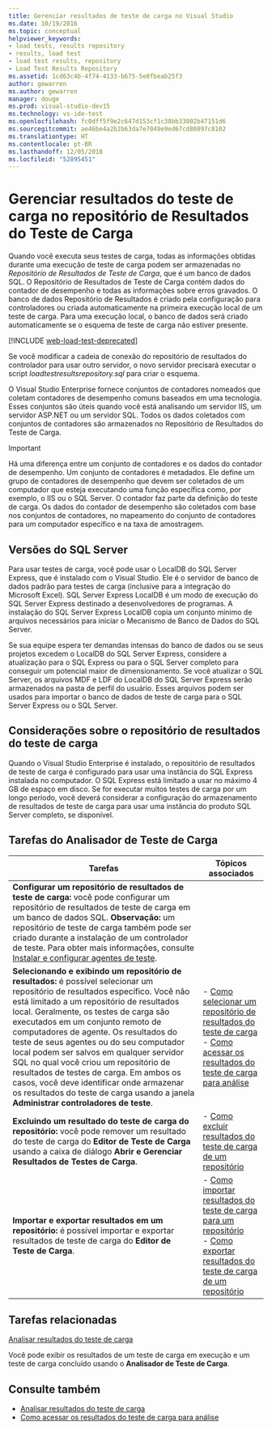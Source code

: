```yaml
---
title: Gerenciar resultados de teste de carga no Visual Studio
ms.date: 10/19/2016
ms.topic: conceptual
helpviewer_keywords:
- load tests, results repository
- results, load test
- load test results, repository
- Load Test Results Repository
ms.assetid: 1cd63c4b-4f74-4133-b675-5e8fbeab25f3
author: gewarren
ms.author: gewarren
manager: douge
ms.prod: visual-studio-dev15
ms.technology: vs-ide-test
ms.openlocfilehash: fc0dff5f9e2c647d153cf1c38bb33802b47151d6
ms.sourcegitcommit: ae46be4a2b2b63da7e7049e9ed67cd80897c8102
ms.translationtype: HT
ms.contentlocale: pt-BR
ms.lasthandoff: 12/05/2018
ms.locfileid: "52895451"
---
```

# <a name="manage-load-test-results-in-the-load-test-results-repository"></a>Gerenciar resultados do teste de carga no repositório de Resultados do Teste de Carga

Quando você executa seus testes de carga, todas as informações obtidas durante uma execução de teste de carga podem ser armazenadas no *Repositório de Resultados de Teste de Carga*, que é um banco de dados SQL. O Repositório de Resultados de Teste de Carga contém dados do contador de desempenho e todas as informações sobre erros gravados. O banco de dados Repositório de Resultados é criado pela configuração para controladores ou criada automaticamente na primeira execução local de um teste de carga. Para uma execução local, o banco de dados será criado automaticamente se o esquema de teste de carga não estiver presente.

[!INCLUDE [web-load-test-deprecated](includes/web-load-test-deprecated.md)]

Se você modificar a cadeia de conexão do repositório de resultados do controlador para usar outro servidor, o novo servidor precisará executar o script *loadtestresultsrepository.sql* para criar o esquema.

O Visual Studio Enterprise fornece conjuntos de contadores nomeados que coletam contadores de desempenho comuns baseados em uma tecnologia. Esses conjuntos são úteis quando você está analisando um servidor IIS, um servidor ASP.NET ou um servidor SQL. Todos os dados coletados com conjuntos de contadores são armazenados no Repositório de Resultados do Teste de Carga.

> [!IMPORTANT]
> Há uma diferença entre um conjunto de contadores e os dados do contador de desempenho. Um conjunto de contadores é metadados. Ele define um grupo de contadores de desempenho que devem ser coletados de um computador que esteja executando uma função específica como, por exemplo, o IIS ou o SQL Server. O contador faz parte da definição do teste de carga. Os dados do contador de desempenho são coletados com base nos conjuntos de contadores, no mapeamento do conjunto de contadores para um computador específico e na taxa de amostragem.

## <a name="sql-server-versions"></a>Versões do SQL Server

 Para usar testes de carga, você pode usar o LocalDB do SQL Server Express, que é instalado com o Visual Studio. Ele é o servidor de banco de dados padrão para testes de carga (inclusive para a integração do Microsoft Excel). SQL Server Express LocalDB é um modo de execução do SQL Server Express destinado a desenvolvedores de programas. A instalação do SQL Server Express LocalDB copia um conjunto mínimo de arquivos necessários para iniciar o Mecanismo de Banco de Dados do SQL Server.

 Se sua equipe espera ter demandas intensas do banco de dados ou se seus projetos excedem o LocalDB do SQL Server Express, considere a atualização para o SQL Express ou para o SQL Server completo para conseguir um potencial maior de dimensionamento. Se você atualizar o SQL Server, os arquivos MDF e LDF do LocalDB do SQL Server Express serão armazenados na pasta de perfil do usuário. Esses arquivos podem ser usados para importar o banco de dados de teste de carga para o SQL Server Express ou o SQL Server.

## <a name="load-test-results-store-considerations"></a>Considerações sobre o repositório de resultados do teste de carga

 Quando o Visual Studio Enterprise é instalado, o repositório de resultados de teste de carga é configurado para usar uma instância do SQL Express instalada no computador. O SQL Express está limitado a usar no máximo 4 GB de espaço em disco. Se for executar muitos testes de carga por um longo período, você deverá considerar a configuração do armazenamento de resultados de teste de carga para usar uma instância do produto SQL Server completo, se disponível.

## <a name="load-test-analyzer-tasks"></a>Tarefas do Analisador de Teste de Carga

|Tarefas|Tópicos associados|
|-|-----------------------|
|**Configurar um repositório de resultados de teste de carga:** você pode configurar um repositório de resultados de teste de carga em um banco de dados SQL. **Observação:** um repositório de teste de carga também pode ser criado durante a instalação de um controlador de teste. Para obter mais informações, consulte [Instalar e configurar agentes de teste](../test/lab-management/install-configure-test-agents.md).||
|**Selecionando e exibindo um repositório de resultados:** é possível selecionar um repositório de resultados específico. Você não está limitado a um repositório de resultados local. Geralmente, os testes de carga são executados em um conjunto remoto de computadores de agente. Os resultados do teste de seus agentes ou do seu computador local podem ser salvos em qualquer servidor SQL no qual você criou um repositório de resultados de testes de carga. Em ambos os casos, você deve identificar onde armazenar os resultados do teste de carga usando a janela **Administrar controladores de teste**.|-   [Como selecionar um repositório de resultados do teste de carga](../test/how-to-select-a-load-test-results-repository.md)<br />-   [Como acessar os resultados do teste de carga para análise](../test/how-to-access-load-test-results-for-analysis.md)|
|**Excluindo um resultado do teste de carga do repositório:** você pode remover um resultado do teste de carga do **Editor de Teste de Carga** usando a caixa de diálogo **Abrir e Gerenciar Resultados de Testes de Carga**.|-   [Como excluir resultados do teste de carga de um repositório](../test/how-to-delete-load-test-results-from-a-repository.md)|
|**Importar e exportar resultados em um repositório:** é possível importar e exportar resultados de teste de carga do **Editor de Teste de Carga**.|-   [Como importar resultados do teste de carga para um repositório](../test/how-to-import-load-test-results-into-a-repository.md)<br />-   [Como exportar resultados do teste de carga de um repositório](../test/how-to-export-load-test-results-from-a-repository.md)|

## <a name="related-tasks"></a>Tarefas relacionadas

 [Analisar resultados do teste de carga](../test/analyze-load-test-results-using-the-load-test-analyzer.md)

 Você pode exibir os resultados de um teste de carga em execução e um teste de carga concluído usando o **Analisador de Teste de Carga**.

## <a name="see-also"></a>Consulte também

- [Analisar resultados do teste de carga](../test/analyze-load-test-results-using-the-load-test-analyzer.md)
- [Como acessar os resultados do teste de carga para análise](../test/how-to-access-load-test-results-for-analysis.md)